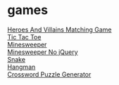 # games

[Heroes And Villains Matching Game](https://mitchum.blog/i-built-a-simple-matching-game-with-javascript/)\
[Tic Tac Toe](https://mitchum.blog/i-built-tic-tac-toe-with-javascript/)\
[Minesweeper](https://mitchum.blog/how-to-build-minesweeper-with-javascript/)\
[Minesweeper No jQuery](https://mitchum.blog/revisit-minesweeper/)\
[Snake](https://mitchum.blog/how-to-build-snake-with-javascript/)\
[Hangman](https://mitchum.blog/how-to-build-hangman-with-javascript/)\
[Crossword Puzzle Generator](https://mitchum.blog/building-a-crossword-puzzle-generator-with-javascript/)
